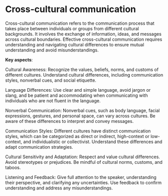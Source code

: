 # Cross-cultural communication

Cross-cultural communication refers to the communication process that takes place between individuals or groups from different cultural backgrounds. It involves the exchange of information, ideas, and messages across cultural boundaries. Effective cross-cultural communication requires understanding and navigating cultural differences to ensure mutual understanding and avoid misunderstandings.

**Key aspects**:

Cultural Awareness: Recognize the values, beliefs, norms, and customs of different cultures. Understand cultural differences, including communication styles, nonverbal cues, and social etiquette.

Language Differences: Use clear and simple language, avoid jargon or slang, and be patient and accommodating when communicating with individuals who are not fluent in the language.

Nonverbal Communication: Nonverbal cues, such as body language, facial expressions, gestures, and personal space, can vary across cultures. Be aware of these differences to interpret and convey messages.

Communication Styles: Different cultures have distinct communication styles, which can be categorized as direct or indirect, high-context or low-context, and individualistic or collectivist. Understand these differences and adapt communication strategies.

Cultural Sensitivity and Adaptation: Respect and value cultural differences. Avoid stereotypes or prejudices. Be mindful of cultural norms, customs, and taboos.

Listening and Feedback: Give full attention to the speaker, understanding their perspective, and clarifying any uncertainties. Use feedback to confirm understanding and address any misunderstandings.
